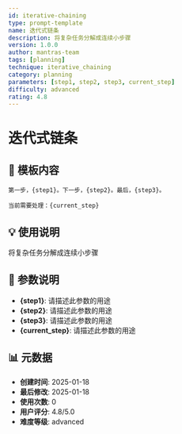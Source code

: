 ```yaml
---
id: iterative-chaining
type: prompt-template
name: 迭代式链条
description: 将复杂任务分解成连续小步骤
version: 1.0.0
author: mantras-team
tags: [planning]
technique: iterative_chaining
category: planning
parameters: [step1, step2, step3, current_step]
difficulty: advanced
rating: 4.8
---
```


# 迭代式链条

## 📝 模板内容

```
第一步，{step1}。下一步，{step2}。最后，{step3}。

当前需要处理：{current_step}
```

## 💡 使用说明

将复杂任务分解成连续小步骤

## 🎯 参数说明

- **{step1}**: 请描述此参数的用途
- **{step2}**: 请描述此参数的用途
- **{step3}**: 请描述此参数的用途
- **{current_step}**: 请描述此参数的用途

## 📊 元数据

- **创建时间**: 2025-01-18
- **最后修改**: 2025-01-18
- **使用次数**: 0
- **用户评分**: 4.8/5.0
- **难度等级**: advanced